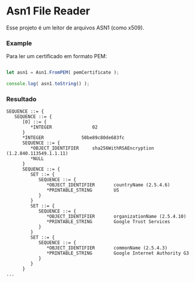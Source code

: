 
# Asn1 File Reader

Esse projeto é um leitor de arquivos ASN1 (como x509).

### Example

Para ler um certificado em formato PEM:

```javascript

let asn1 = Asn1.FromPEM( pemCertificate );
					
console.log( asn1.toString() );

```

### Resultado

```
SEQUENCE ::= {
   SEQUENCE ::= {
      [0] ::= {
         *INTEGER             	02
      }
      *INTEGER             	50be89c80de683fc
      SEQUENCE ::= {
         *OBJECT_IDENTIFIER   	sha256WithRSAEncryption (1.2.840.113549.1.1.11)
         *NULL                	
      }
      SEQUENCE ::= {
         SET ::= {
            SEQUENCE ::= {
               *OBJECT_IDENTIFIER   	countryName (2.5.4.6)
               *PRINTABLE_STRING    	US
            }
         }
         SET ::= {
            SEQUENCE ::= {
               *OBJECT_IDENTIFIER   	organizationName (2.5.4.10)
               *PRINTABLE_STRING    	Google Trust Services
            }
         }
         SET ::= {
            SEQUENCE ::= {
               *OBJECT_IDENTIFIER   	commonName (2.5.4.3)
               *PRINTABLE_STRING    	Google Internet Authority G3
            }
         }
      }
...
```
